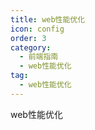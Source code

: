 ```yaml
---
title: web性能优化
icon: config
order: 3
category:
  - 前端指南
  - web性能优化
tag:
  - web性能优化
---
```


web性能优化